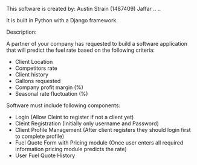 This software is created by:
Austin Strain (1487409)
Jaffar
..
..

It is built in Python with a Django framework.

Description:

A partner of your company has requested to build a software application that will predict the fuel rate based on the following criteria:

- Client Location
- Competitors rate
- Client history
- Gallons requested
- Company profit margin (%)
- Seasonal rate fluctuation (%)

Software must include following components:

- Login (Allow Cleint to register if not a client yet)
- Cleint Registration (Initially only username and Password)
- Client Profile Management (After client registers they should login first to complete profile)
- Fuel Quote Form with Pricing module (Once user enters all required information pricing module predicts the rate)
- User Fuel Quote History
